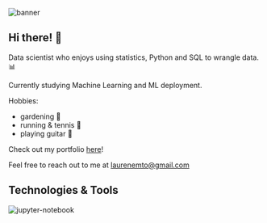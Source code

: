 ![banner](https://i.pinimg.com/originals/15/6e/83/156e835a65e03acc337469f3f6675eb0.jpg)

## Hi there! :wave: 

Data scientist who enjoys using statistics, Python and SQL to wrangle data. :bar_chart:

Currently studying Machine Learning and ML deployment. 

Hobbies: 
- gardening :tomato: 
- running & tennis :tennis:
- playing guitar :guitar:

Check out my portfolio [here](https://laurenemilyto.github.io/)!

Feel free to reach out to me at laurenemto@gmail.com

## Technologies & Tools
![jupyter-notebook](https://i.pinimg.com/originals/93/62/7d/93627d1bb6bbf3a26693d74023e67264.jpg)
